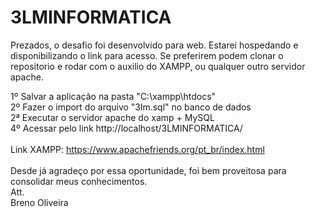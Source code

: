 # 3LMINFORMATICA
Prezados, o desafio foi desenvolvido para web. Estarei hospedando e disponibilizando o link para acesso.
Se preferirem podem  clonar o repositorio e rodar com o auxilio do XAMPP, ou qualquer outro servidor apache. 

1º Salvar a aplicação na pasta "C:\xampp\htdocs"<br/> 
2º Fazer o import do arquivo "3lm.sql" no banco de dados<br/>
2ª Executar o servidor apache do xamp + MySQL<br/> 
4º Acessar pelo link http://localhost/3LMINFORMATICA/<br/>
<br/>
Link XAMPP: https://www.apachefriends.org/pt_br/index.html<br/>
<br/>
Desde já agradeço por essa oportunidade, foi bem proveitosa para consolidar meus conhecimentos.
<br/>
Att. <br/>
Breno Oliveira
